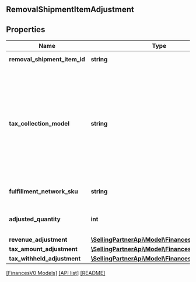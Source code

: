 ## RemovalShipmentItemAdjustment

## Properties

Name | Type | Description | Notes
------------ | ------------- | ------------- | -------------
**removal_shipment_item_id** | **string** | An identifier for an item in a removal shipment. | [optional]
**tax_collection_model** | **string** | The tax collection model applied to the item.<br><br>Possible values:<br><br>* MarketplaceFacilitator - Tax is withheld and remitted to the taxing authority by Amazon on behalf of the seller.<br><br>* Standard - Tax is paid to the seller and not remitted to the taxing authority by Amazon. | [optional]
**fulfillment_network_sku** | **string** | The Amazon fulfillment network SKU for the item. | [optional]
**adjusted_quantity** | **int** | Adjusted quantity of removal shipmentItemAdjustment items. | [optional]
**revenue_adjustment** | [**\SellingPartnerApi\Model\FinancesV0\Currency**](Currency.md) |  | [optional]
**tax_amount_adjustment** | [**\SellingPartnerApi\Model\FinancesV0\Currency**](Currency.md) |  | [optional]
**tax_withheld_adjustment** | [**\SellingPartnerApi\Model\FinancesV0\Currency**](Currency.md) |  | [optional]

[[FinancesV0 Models]](../) [[API list]](../../Api) [[README]](../../../README.md)
